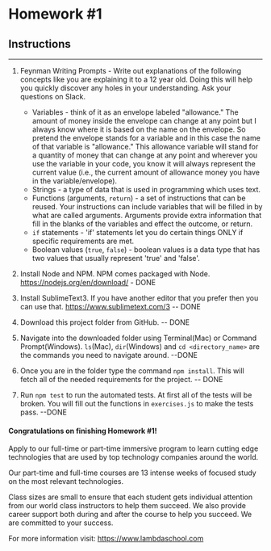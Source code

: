 # Homework #1

## Instructions
---
1. Feynman Writing Prompts - Write out explanations of the following concepts like you are explaining it to a 12 year old.  Doing this will help you quickly discover any holes in your understanding.  Ask your questions on Slack.
		
	* Variables - think of it as an envelope labeled "allowance." The amount of money inside the envelope can change at any point but I always know where it is based on the name on the envelope. So pretend the envelope stands for a variable and in this case the name of that variable is "allowance." This allowance variable will stand for a quantity of money that can change at any point and wherever you use the variable in your code, you know it will always represent the current value (i.e., the current amount of allowance money you have in the variable/envelope).
	* Strings - a type of data that is used in programming which uses text.
	* Functions (arguments, `return`) - a set of instructions that can be reused. Your instructions can include variables that will be filled in by what are called arguments. Arguments provide extra information that fill in the blanks of the variables and effect the outcome, or return. 
	* `if` statements - 'if' statements let you do certain things ONLY if specific requirements are met.
	* Boolean values (`true`, `false`) - boolean values is a data type that has two values that usually represent 'true' and 'false'.


2. Install Node and NPM.  NPM comes packaged with Node. https://nodejs.org/en/download/ - DONE


3. Install SublimeText3.  If you have another editor that you prefer then you can use that. https://www.sublimetext.com/3 -- DONE


4. Download this project folder from GitHub. -- DONE


5. Navigate into the downloaded folder using Terminal(Mac) or Command Prompt(Windows).  `ls`(Mac), `dir`(Windows) and `cd <directory_name>` are the commands you need to navigate around. --DONE


6. Once you are in the folder type the command `npm install`.  This will fetch all of the needed requirements for the project. -- DONE


7. Run `npm test` to run the automated tests.  At first all of the tests will be broken.  You will fill out the functions in `exercises.js` to make the tests pass. --DONE




#### Congratulations on finishing Homework #1!
Apply to our full-time or part-time immersive program to learn cutting edge technologies that are used by top technology companies around the world.

Our part-time and full-time courses are 13 intense weeks of focused study on the most relevant technologies.  

Class sizes are small to ensure that each student gets individual attention from our world class instructors to help them succeed.  We also provide career support both during and after the course to help you succeed.  We are committed to your success.

For more information visit: https://www.lambdaschool.com
